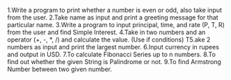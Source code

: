 1.Write a program to print whether a number is even or odd, also take input from the user.
2.Take name as input and print a greeting message for that particular name.
3.Write a program to input principal, time, and rate (P, T, R) from the user and find Simple Interest.
4.Take in two numbers and an operator (+, -, *, /) and calculate the value. (Use if conditions)
T5.ake 2 numbers as input and print the largest number.
6.Input currency in rupees and output in USD.
7.To calculate Fibonacci Series up to n numbers.
8.To find out whether the given String is Palindrome or not.
9.To find Armstrong Number between two given number.